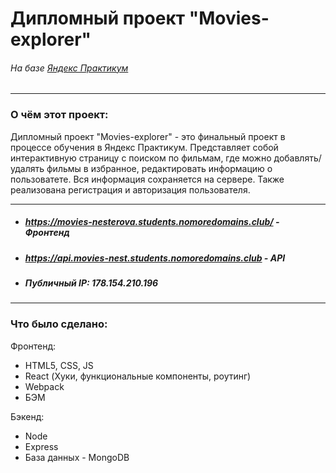 # **Дипломный проект "Movies-explorer"**
###### *На базе [Яндекс Практикум](https://www.praktikum.yandex.ru "Яндекс Практикум")*
___
### О чём этот проект:
Дипломный проект "Movies-explorer" - это финальный проект в процессе обучения в Яндекс Практикум. Представляет собой интерактивную страницу с поиском по фильмам, где можно добавлять/удалять фильмы в избранное, редактировать информацию о пользоватете. Вся информация сохраняется на сервере. Также реализована регистрация и авторизация пользователя.
___
* ##### *https://movies-nesterova.students.nomoredomains.club/* - Фронтенд
* ##### *https://api.movies-nest.students.nomoredomains.club* - API
* ##### Публичный IP: 178.154.210.196
___
### Что было сделано:
Фронтенд:
* HTML5, CSS, JS
* React (Хуки, функциональные компоненты, роутинг)
* Webpack
* БЭМ

Бэкенд:
* Node
* Express
* База данных - MongoDB